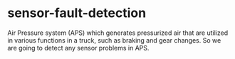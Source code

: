 # sensor-fault-detection
Air Pressure system (APS) which generates pressurized air that are utilized in various functions in a truck, such as braking and gear changes. So we are going to detect any sensor problems in APS.
